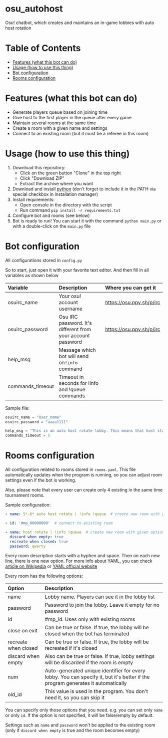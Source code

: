 # osu_autohost
Osu! chatbot, which creates and maintains an in-game lobbies with auto host rotation

# Table of Contents
- [Features (what this bot can do)](#features-what-this-bot-can-do)
- [Usage (how to use this thing)](#usage-how-to-use-this-thing)
- [Bot configuration](#bot-configuration)
- [Rooms configuration](#rooms-configuration)

# Features (what this bot can do)
- Generate players queue based on joining time
- Give host to the first player in the queue after every game
- Maintain several rooms at the same time
- Create a room with a given name and settings
- Connect to an existing room (but it must be a referee in this room)

# Usage (how to use this thing)
1. Download this repository:
    - Click on the green button "Clone" in the top right
    - Click "Download ZIP"
    - Extract the archive where you want
2. Download and install [python](https://www.python.org/downloads/) (don't forget to include it in the PATH via special checkbox in installation manager)
3. Install requirements:
   - Open console in the directory with the script
   - Run command `pip install -r requirements.txt`
4. Configure bot and rooms (see below)
5. Bot is ready to run! You can start it with the command `python main.py` or with a double-click on the `main.py` file

# Bot configuration
All configurations stored in `config.py`

So to start, just open it with your favorite text editor. And then fill in all variables as shown below

| Variable         | Description                                                 | Where you can get it     |
| :--------------- | :---------------------------------------------------------- | :----------------------- |
| osuirc_name      | Your osu! account username                                  | https://osu.ppy.sh/p/irc |
| osuirc_password  | Osu IRC password. It's different from your account password | https://osu.ppy.sh/p/irc |
| help_msg         | Message which bot will send on`!info` command               |                          |
| commands_timeout | Timeout in seconds for !info and !queue commands            |                          |

Sample file:
```python
osuirc_name = "User_name"
osuirc_password = "aaaa1111"

help_msg = "This is an auto host rotate lobby. This means that host status automatically changes between players, so everyone can set the map which want to play on. (source)[https://github.com/HiterretiH/osu_autohost]"
commands_timeout = 5
```

# Rooms configuration
All configuration related to rooms stored in `rooms.yaml`.
This file automatically updates when the program is running, so you can adjust room settings even if the bot is working.

Also, please note that every user can create only 4 existing in the same time tournament rooms.

Sample configuration:

```yaml
- name: 5*-6* auto host rotate | !info !queue  # create new room with given name

- id: '#mp_00000000'  # connect to existing room

- name: host rotate | !info !queue  # create new room with given options
  discard when empty: true
  recreate when closed: true
  password: qwerty
```

Every room description starts with a hyphen and space. Then on each new line, there is one new option. 
For more info about YAML, you can check [article on Wikipedia](https://en.wikipedia.org/wiki/YAML) or [YAML official website](https://yaml.org/)

Every room has the following options:

| Option | Description |
| :------------ | :----------- |
| name | Lobby name. Players can see it in the lobby list |
| password | Password to join the lobby. Leave it empty for no password |
| id | #mp_id. Uses only with existing rooms |
| close on exit | Can be true or false. If true, the lobby will be closed when the bot has terminated |
| recreate when closed | Can be true or false. If true, the lobby will be recreated if it's closed |
| discard when empty | Also can be true or false. If true, lobby settings will be discarded if the room is empty |
| num | Auto-generated unique identifier for every lobby. You can specify it, but it's better if the program generates it automatically |
| old_id | This value is used in the program. You don't need it, so you can skip it |

You can specify only those options that you need. e.g. you can set only `name` or only `id`.
If the option is not specified, it will be false/empty by default.

Settings such as `name` and `password` won't be applied to the existing room (only if `discard when empty` is true and the room becomes empty)
